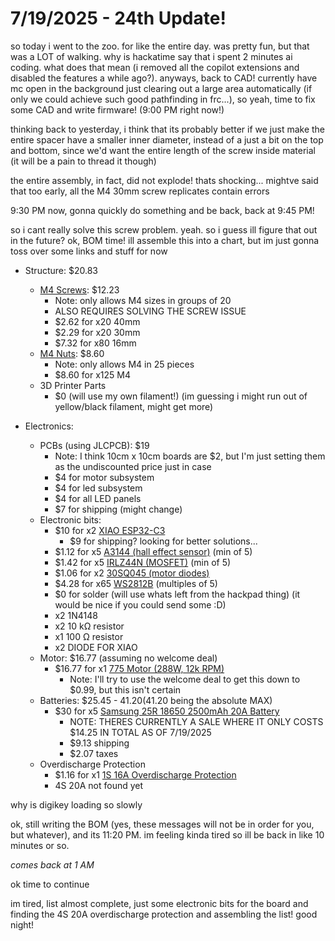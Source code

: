 # 7/19/2025 - 24th Update!

so today i went to the zoo. for like the entire day. was pretty fun, but that was a LOT of walking. why is hackatime say that i spent 2 minutes ai coding. what does that mean (i removed all the copilot extensions and disabled the features a while ago?). anyways, back to CAD! currently have mc open in the background just clearing out a large area automatically (if only we could achieve such good pathfinding in frc...), so yeah, time to fix some CAD and write firmware! (9:00 PM right now!)

thinking back to yesterday, i think that its probably better if we just make the entire spacer have a smaller inner diameter, instead of a just a bit on the top and bottom, since we'd want the entire length of the screw inside material (it will be a pain to thread it though)

the entire assembly, in fact, did not explode! thats shocking... mightve said that too early, all the M4 30mm screw replicates contain errors

9:30 PM now, gonna quickly do something and be back, back at 9:45 PM!

so i cant really solve this screw problem. yeah. so i guess ill figure that out in the future? ok, BOM time! ill assemble this into a chart, but im just gonna toss over some links and stuff for now



- Structure: $20.83
    - [M4 Screws](https://www.aliexpress.us/item/3256804341271555.html?spm=a2g0o.productlist.main.2.461ac14e7BXtJq&algo_pvid=43910c63-45e0-4ecd-b9b1-ad107835e2ab&algo_exp_id=43910c63-45e0-4ecd-b9b1-ad107835e2ab-1&pdp_ext_f=%7B%22order%22%3A%225870%22%2C%22eval%22%3A%221%22%7D&pdp_npi=4%40dis%21USD%211.16%210.99%21%21%211.16%210.99%21%402101ea7117513433620995216eb46a%2112000029486656871%21sea%21US%216405565024%21ABX&curPageLogUid=FRqi06trgT20&utparam-url=scene%3Asearch%7Cquery_from%3A): $12.23
        - Note: only allows M4 sizes in groups of 20
        - ALSO REQUIRES SOLVING THE SCREW ISSUE
        - $2.62 for x20 40mm
        - $2.29 for x20 30mm
        - $7.32 for x80 16mm
    - [M4 Nuts](https://www.aliexpress.us/item/3256807407546447.html?spm=a2g0o.productlist.main.2.368eNuFVNuFVPm&algo_pvid=8fe920d4-ae35-4001-9942-7d798b919b5b&algo_exp_id=8fe920d4-ae35-4001-9942-7d798b919b5b-1&pdp_ext_f=%7B%22order%22%3A%2211553%22%2C%22eval%22%3A%221%22%7D&pdp_npi=4%40dis%21USD%211.56%210.99%21%21%2111.08%217.02%21%402101e07217513438147161886eaffb%2112000041426239344%21sea%21US%216405565024%21ABX&curPageLogUid=GygBYXASGNU6&utparam-url=scene%3Asearch%7Cquery_from%3A): $8.60
        - Note: only allows M4 in 25 pieces
        - $8.60 for x125 M4
    - 3D Printer Parts
        - $0 (will use my own filament!) (im guessing i might run out of yellow/black filament, might get more)

- Electronics: 
    - PCBs (using JLCPCB): $19
        - Note: I think 10cm x 10cm boards are $2, but I'm just setting them as the undiscounted price just in case
        - $4 for motor subsystem
        - $4 for led subsystem
        - $4 for all LED panels
        - $7 for shipping (might change)
    - Electronic bits:
        - $10 for x2 [XIAO ESP32-C3](https://www.seeedstudio.com/Seeed-XIAO-ESP32C3-p-5431.html)
            - $9 for shipping? looking for better solutions...
        - $1.12 for x5 [A3144 (hall effect sensor)](https://lcsc.com/product-detail/Hall-Switches_JSMSEMI-A3144EUA-T-JSM_C18188954.html?s_z=n_a3144) (min of 5)
        - $1.42 for x5 [IRLZ44N (MOSFET)](https://lcsc.com/product-detail/MOSFETs_UMW-Youtai-Semiconductor-Co-Ltd-IRLZ44N-UMW_C42370423.html?s_z=n_IRLZ44N) (min of 5)
        - $1.06 for x2 [30SQ045 (motor diodes)](https://lcsc.com/product-detail/Schottky-Diodes_LGE-30SQ045_C2903878.html?s_z=n_30SQ045)
        - $4.28 for x65 [WS2812B](https://lcsc.com/product-detail/RGB-LEDs-Built-in-IC_Worldsemi-WS2812B-B-W_C114586.html) (multiples of 5)
        - $0 for solder (will use whats left from the hackpad thing) (it would be nice if you could send some :D)
        - x2 1N4148
        - x2 10 kΩ resistor
        - x1 100 Ω resistor
        - x2 DIODE FOR XIAO
    - Motor: $16.77 (assuming no welcome deal)
        - $16.77 for x1 [775 Motor (288W, 12k RPM)](https://www.aliexpress.us/item/3256807114067845.html?spm=a2g0o.productlist.main.1.16cd6776Vgc891&algo_pvid=26af35e1-df73-4cc4-ac55-c5f83bc87477&algo_exp_id=26af35e1-df73-4cc4-ac55-c5f83bc87477-17&pdp_ext_f=%7B%22order%22%3A%22554%22%2C%22eval%22%3A%221%22%7D&pdp_npi=4%40dis%21USD%2116.50%210.99%21%21%21117.41%217.03%21%402101c59117513426452444616e02a5%2112000040117671201%21sea%21US%216405565024%21ABX&curPageLogUid=Umbp8PlZyzJa&utparam-url=scene%3Asearch%7Cquery_from%3A)
            - Note: I'll try to use the welcome deal to get this down to $0.99, but this isn't certain
    - Batteries: $25.45 - $41.20 ($41.20 being the absolute MAX)
        - $30 for x5 [Samsung 25R 18650 2500mAh 20A Battery](https://imrbatteries.com/products/samsung-25r-18650-2500mah-20a-battery?_pos=1&_sid=150b0caf3&_ss=r)
            - NOTE: THERES CURRENTLY A SALE WHERE IT ONLY COSTS $14.25 IN TOTAL AS OF 7/19/2025
            - $9.13 shipping
            - $2.07 taxes
    - Overdischarge Protection
        - $1.16 for x1 [1S 16A Overdischarge Protection](https://www.aliexpress.us/item/3256805852468677.html?spm=a2g0o.productlist.main.9.302f5e3czX8KX7&algo_pvid=25c9b235-06aa-403b-ad23-0fdd63fde68e&algo_exp_id=25c9b235-06aa-403b-ad23-0fdd63fde68e-8&pdp_ext_f=%7B%22order%22%3A%22570%22%2C%22eval%22%3A%221%22%7D&pdp_npi=4%40dis%21USD%210.88%210.88%21%21%216.26%216.26%21%402101e9a217518566248628615e1e4a%2112000035437067506%21sea%21US%216405565024%21ABX&curPageLogUid=mvB8T0ck0sas&utparam-url=scene%3Asearch%7Cquery_from%3A)
        - 4S 20A not found yet



why is digikey loading so slowly

ok, still writing the BOM (yes, these messages will not be in order for you, but whatever), and its 11:20 PM. im feeling kinda tired so ill be back in like 10 minutes or so.

*comes back at 1 AM*

ok time to continue

im tired, list almost complete, just some electronic bits for the board and finding the 4S 20A overdischarge protection and assembling the list! good night!